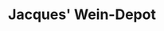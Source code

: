 ---
title: "Jacques' Wein-Depot"
url: /krefeld/jacques-wein-depot-leutefeldstrasse/
shop: Spirituosen
---